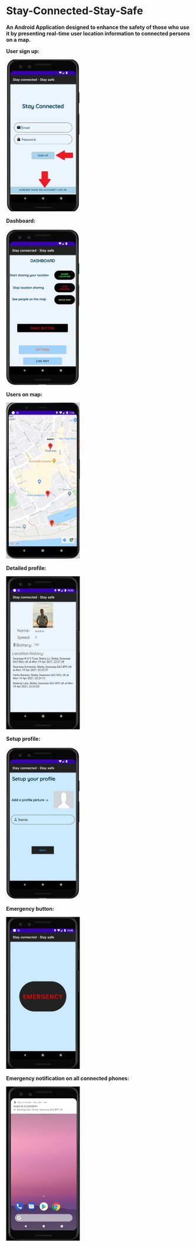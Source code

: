# Stay-Connected-Stay-Safe
<b>An Android Application designed to enhance the safety of those who use it by presenting real-time user location information to connected persons on a map.</b>

<b>User sign up:</b>

<img src = "SCREENSHOTS/signUp.jpg" width = 200>


<b>Dashboard:</b>

<img src = "SCREENSHOTS/Dashboard.JPG" width = 200>

<b>Users on map:</b>

<img src = "SCREENSHOTS/MapActivity.JPG" width = 200>


<b>Detailed profile:</b>

<img src = "SCREENSHOTS/detailedProfile.JPG" width = 200>

<b>Setup profile:</b>

<img src = "SCREENSHOTS/setProfile.JPG" width = 200>

<b>Emergency button:</b>

<img src = "SCREENSHOTS/emergency_button.JPG" width = 200>

<b>Emergency notification on all connected phones:</b>

<img src = "SCREENSHOTS/emergency_notification.jpg" width = 200>

